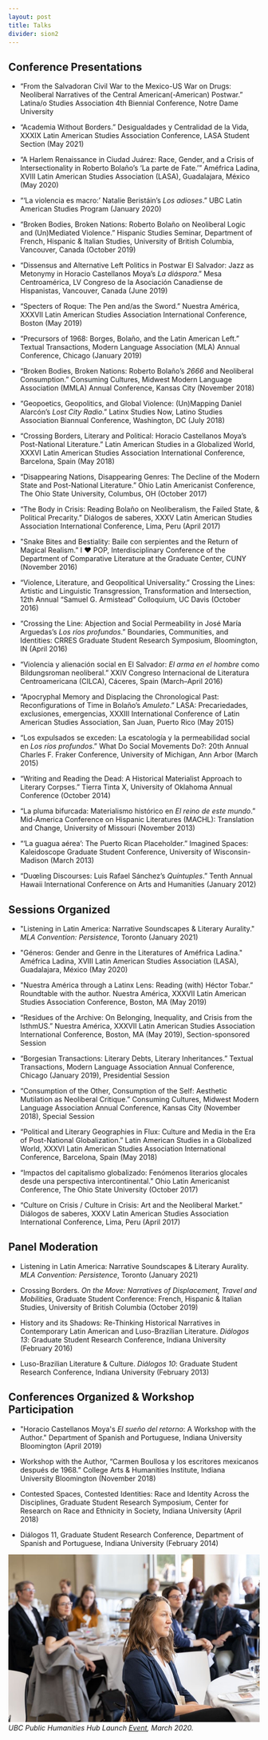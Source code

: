 ```yaml
---
layout: post
title: Talks
divider: sion2
---
```


## Conference Presentations
* “From the Salvadoran Civil War to the Mexico-US War on Drugs: Neoliberal Narratives of the Central American(-American) Postwar.” Latina/o Studies Association 4th Biennial Conference, Notre Dame University

* “Academia Without Borders.” Desigualdades y Centralidad de la Vida, XXXIX Latin American Studies Association Conference, LASA Student Section (May 2021)

* “A Harlem Renaissance in Ciudad Juárez: Race, Gender, and a Crisis of Intersectionality in Roberto Bolaño’s ‘La parte de Fate.’” Améfrica Ladina, XVIII Latin American Studies Association (LASA), Guadalajara, México (May 2020)

* “‘La violencia es macro:’ Natalie Beristáin’s _Los adioses_.” UBC Latin American Studies Program (January 2020)

* “Broken Bodies, Broken Nations: Roberto Bolaño on Neoliberal Logic and (Un)Mediated Violence.” Hispanic Studies Seminar, Department of French, Hispanic & Italian Studies, University of British Columbia, Vancouver, Canada (October 2019)

* “Dissensus and Alternative Left Politics in Postwar El Salvador: Jazz as Metonymy in Horacio Castellanos Moya’s _La diáspora_.” Mesa Centroamérica, LV Congreso de la Asociación Canadiense de Hispanistas, Vancouver, Canada (June 2019)

* “Specters of Roque: The Pen and/as the Sword.” Nuestra América, XXXVII Latin American Studies Association International Conference, Boston (May 2019)

* “Precursors of 1968: Borges, Bolaño, and the Latin American Left.” Textual Transactions, Modern Language Association (MLA) Annual Conference, Chicago (January 2019)

* “Broken Bodies, Broken Nations: Roberto Bolaño’s _2666_ and Neoliberal Consumption.” Consuming Cultures, Midwest Modern Language Association (MMLA) Annual Conference, Kansas City (November 2018)

* “Geopoetics, Geopolitics, and Global Violence: (Un)Mapping Daniel Alarcón’s _Lost City Radio_.” Latinx Studies Now, Latino Studies Association Biannual Conference, Washington, DC (July 2018)

* “Crossing Borders, Literary and Political: Horacio Castellanos Moya’s Post-National Literature.” Latin American Studies in a Globalized World, XXXVI Latin American Studies Association International Conference, Barcelona, Spain (May 2018)

* “Disappearing Nations, Disappearing Genres: The Decline of the Modern State and Post-National Literature.” Ohio Latin Americanist Conference, The Ohio State University, Columbus, OH (October 2017)

* “The Body in Crisis: Reading Bolaño on Neoliberalism, the Failed State, & Political Precarity.” Diálogos de saberes, XXXV Latin American Studies Association International Conference, Lima, Peru (April 2017)

* "Snake Bites and Bestiality: Baile con serpientes and the Return of Magical Realism.” I ♥ POP, Interdisciplinary Conference of the Department of Comparative Literature at the Graduate Center, CUNY (November 2016)

* “Violence, Literature, and Geopolitical Universality.” Crossing the Lines: Artistic and Linguistic Transgression, Transformation and Intersection, 12th Annual “Samuel G. Armistead” Colloquium, UC Davis (October 2016)

* “Crossing the Line: Abjection and Social Permeability in José María Arguedas’s _Los ríos profundos_.” Boundaries, Communities, and Identities: CRRES Graduate Student Research Symposium, Bloomington, IN (April 2016)

* “Violencia y alienación social en El Salvador: _El arma en el hombre_ como Bildungsroman neoliberal.” XXIV Congreso Internacional de Literatura Centroamericana (CILCA), Cáceres, Spain (March–April 2016)

* “Apocryphal Memory and Displacing the Chronological Past: Reconfigurations of Time in Bolaño’s _Amuleto_.” LASA: Precariedades, exclusiones, emergencias, XXXIII International Conference of Latin American Studies Association, San Juan, Puerto Rico (May 2015)

* “Los expulsados se exceden: La escatología y la permeabilidad social en _Los ríos profundos_.” What Do Social Movements Do?: 20th Annual Charles F. Fraker Conference, University of Michigan, Ann Arbor (March 2015)

* “Writing and Reading the Dead: A Historical Materialist Approach to Literary Corpses.” Tierra Tinta X, University of Oklahoma Annual Conference (October 2014)

* “La pluma bifurcada: Materialismo histórico en _El reino de este mundo_.” Mid-America Conference on Hispanic Literatures (MACHL): Translation and Change, University of Missouri (November 2013)

* “‘La guagua aérea’: The Puerto Rican Placeholder.” Imagined Spaces: Kaleidoscope Graduate Student Conference, University of Wisconsin-Madison (March 2013)

* “Duœling Discourses: Luis Rafael Sánchez’s _Quíntuples_.” Tenth Annual Hawaii International Conference on Arts and Humanities (January 2012)

## Sessions Organized
* "Listening in Latin America: Narrative Soundscapes & Literary Aurality." _MLA Convention: Persistence_, Toronto (January 2021)
* "Géneros: Gender and Genre in the Literatures of Améfrica Ladina." Améfrica Ladina, XVIII Latin American Studies Association (LASA), Guadalajara, México (May 2020)

* "Nuestra América through a Latinx Lens: Reading (with) Héctor Tobar.” Roundtable with the author. Nuestra América, XXXVII Latin American Studies Association Conference, Boston, MA (May 2019)

* “Residues of the Archive: On Belonging, Inequality, and Crisis from the IsthmUS.” Nuestra América, XXXVII Latin American Studies Association International Conference, Boston, MA (May 2019), Section-sponsored Session

* “Borgesian Transactions: Literary Debts, Literary Inheritances.” Textual Transactions, Modern Language Association Annual Conference, Chicago (January 2019), Presidential Session

* “Consumption of the Other, Consumption of the Self: Aesthetic Mutilation as Neoliberal Critique.” Consuming Cultures, Midwest Modern Language Association Annual Conference, Kansas City (November 2018), Special Session

* “Political and Literary Geographies in Flux: Culture and Media in the Era of Post-National Globalization.” Latin American Studies in a Globalized World, XXXVI Latin American Studies Association International Conference, Barcelona, Spain (May 2018)

* “Impactos del capitalismo globalizado: Fenómenos literarios glocales desde una perspectiva intercontinental.” Ohio Latin Americanist Conference, The Ohio State University (October 2017)

* “Culture on Crisis / Culture in Crisis: Art and the Neoliberal Market.” Diálogos de saberes, XXXV Latin American Studies Association International Conference, Lima, Peru (April 2017)

## Panel Moderation
* Listening in Latin America: Narrative Soundscapes & Literary Aurality. _MLA Convention: Persistence_, Toronto (January 2021)
* Crossing Borders. _On the Move: Narratives of Displacement, Travel and Mobilities_, Graduate Student Conference: French, Hispanic & Italian Studies, University of British Columbia (October 2019)

* History and its Shadows: Re-Thinking Historical Narratives in Contemporary Latin American and Luso-Brazilian Literature. _Diálogos 13_: Graduate Student Research Conference, Indiana University (February 2016)

* Luso-Brazilian Literature & Culture. _Diálogos 10_: Graduate Student Research Conference, Indiana University (February 2013)

## Conferences Organized & Workshop Participation

* "Horacio Castellanos Moya's _El sueño del retorno_: A Workshop with the Author." Department of Spanish and Portuguese, Indiana University Bloomington (April 2019)

* Workshop with the Author, “Carmen Boullosa y los escritores mexicanos después de 1968.” College Arts & Humanities Institute, Indiana University Bloomington (November 2018)

* Contested Spaces, Contested Identities: Race and Identity Across the Disciplines, Graduate Student Research Symposium, Center for Research on Race and Ethnicity in Society, Indiana University (April 2018)

* Diálogos 11, Graduate Student Research Conference, Department of Spanish and Portuguese, Indiana University (February 2014)

![](assets/images/PHHLuncheon_March2020.jpg)
_UBC Public Humanities Hub Launch [Event](https://www.arts.ubc.ca/news/ubc-public-humanities-hub-launches-to-help-scholars-share-expertise-on-urgent-societal-issues/), March 2020._

<!--["Better Living Through the Humanities:](https://www.facebook.com/crres.iub/videos/vb.619227484774796/1862208990476633/?type=2&theater) Engaged Research, Public Scholarship, and Social Action Today," 
the keynote address by [Dr. Marcia Chatelain](https://gufaculty360.georgetown.edu/s/contact/00336000014RhMmAAK/marcia-chatelain) at the 2018 CRRES Graduate Student Research Symposium.
As the Graduate Research Assistant (2016-2018) for Indiana University's Center for Research on Race and Ethnicity in Society ([CRRES](http://crres.indiana.edu)), 
I organized the 2018 Graduate Student Research Symposium, which featured Dr. Marcia Chatelain of Georgetown University as keynote speaker (click on above link for video of the keynote address). 
During my two years with CRRES, I helped to expand the Center's programming by applying for grants to fund the Center's Speaker Series and 
Social Media Internship, organizing talks by two poet laureates (Juan Felipe Herrera and Tracy K. Smith), and launching the CRRES Undergraduate 
Mentorship Program.-->
